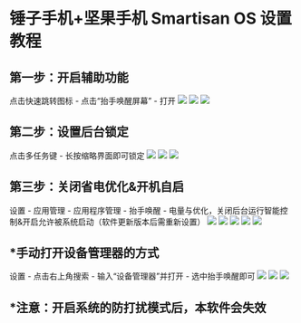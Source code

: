 # 锤子手机+坚果手机 Smartisan OS 设置教程

## 第一步：开启辅助功能

点击快速跳转图标 - 点击“抬手唤醒屏幕” - 打开
![](https://github.com/kongzue/Res/blob/master/app/src/main/res/mipmap-xxxhdpi/s1.png)
![](https://github.com/kongzue/Res/blob/master/app/src/main/res/mipmap-xxxhdpi/s2.png)
![](https://github.com/kongzue/Res/blob/master/app/src/main/res/mipmap-xxxhdpi/s3.png)

## 第二步：设置后台锁定

点击多任务键 - 长按缩略界面即可锁定
![](https://github.com/kongzue/Res/blob/master/app/src/main/res/mipmap-xxxhdpi/s4.png)
![](https://github.com/kongzue/Res/blob/master/app/src/main/res/mipmap-xxxhdpi/s5.png)
![](https://github.com/kongzue/Res/blob/master/app/src/main/res/mipmap-xxxhdpi/s6.png)

## 第三步：关闭省电优化&开机自启

设置 - 应用管理 - 应用程序管理 - 抬手唤醒 - 电量与优化，关闭后台运行智能控制&开启允许被系统启动（软件更新版本后需重新设置）
![](https://github.com/kongzue/Res/blob/master/app/src/main/res/mipmap-xxxhdpi/s7.png)
![](https://github.com/kongzue/Res/blob/master/app/src/main/res/mipmap-xxxhdpi/s8.png)
![](https://github.com/kongzue/Res/blob/master/app/src/main/res/mipmap-xxxhdpi/s9.png)
![](https://github.com/kongzue/Res/blob/master/app/src/main/res/mipmap-xxxhdpi/s10.png)
![](https://github.com/kongzue/Res/blob/master/app/src/main/res/mipmap-xxxhdpi/s11.png)

## *手动打开设备管理器的方式

设置 - 点击右上角搜索 - 输入“设备管理器”并打开 - 选中抬手唤醒即可
![](https://github.com/kongzue/Res/blob/master/app/src/main/res/mipmap-xxxhdpi/s12.png)
![](https://github.com/kongzue/Res/blob/master/app/src/main/res/mipmap-xxxhdpi/s13.png)
![](https://github.com/kongzue/Res/blob/master/app/src/main/res/mipmap-xxxhdpi/s14.png)

## *注意：开启系统的防打扰模式后，本软件会失效
